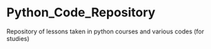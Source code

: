 # Python_Code_Repository
 Repository of lessons taken in python courses and various codes (for studies)
